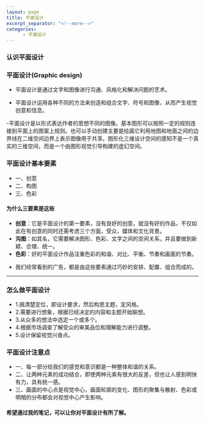 ```yaml
---
layout: page
title: 平面设计
excerpt_separator: "<!--more-->"
categories:
      - 平面设计
---
```

### 认识平面设计
<!--more-->

### 平面设计(Graphic design)
- 平面设计是通过文字和图像进行沟通、风格化和解决问题的艺术。

- 平面设计运用各种不同的方法来创造和组合文字、符号和图像，从而产生视觉创意和信息。

-平面设计是以形式表达作者的思想不同的图像。基本图形可以按照一定的规则连接到平面上的图案上规则。也可以手动创建主要是绘画它利用地图和地面之间的边界线在二维空间边界上表示图像用于共享。图形化三维设计空间的感知不是一个真实的三维空间，而是一个由图形视觉引导构建的虚幻空间。

### 平面设计基本要素
- 一、创意
- 二、构图
- 三、色彩

#### 为什么三要素是这些

* **创意**：它是平面设计的第一要素，没有良好的创意，就没有好的作品，不仅如此在有创意的同时还需考虑三个方面，受众，媒体和文化背景。
* **沟图**：如其名，它需要解决图形、色彩、文字之间的空间关系，并且要做到新颖、合理、统一。
* **色彩**：好的平面设计作品注重色彩的和谐、对比、平衡、节奏和画面的节奏。
- 我们经常看到的广告，都是由这些要素通过巧妙的安排、配置、组合而成的。
---

### 怎么做平面设计
- 1.搞清楚定位，即设计要求，然后构思主题，定风格。
- 2.需要进行想象，根据已经决定的内容和主题开始联想。
- 3.从众多的想法中选定一个或多个。
- 4.根据市场调查了解受众的审美品位和理解能力进行调整。
- 5.设计保留视觉兴奋点。

### 平面设计注意点
- 一、每一部分给我们的感觉和意识都是一种整体和谐的关系。
- 二、让两种元素的成功结合，即使两种元素有很大的反差，但也让人感到明快有力，具有统一感。
- 三、画面的中心点是视觉中心，画面轮廓的变化、图形的聚集与散射、色彩或明暗的分布都会对视觉中心产生影响。

#### 希望通过我的笔记，可以让你对平面设计有所了解。